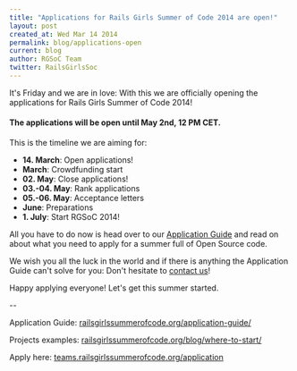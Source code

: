 ```yaml
---
title: "Applications for Rails Girls Summer of Code 2014 are open!"
layout: post
created_at: Wed Mar 14 2014
permalink: blog/applications-open
current: blog
author: RGSoC Team
twitter: RailsGirlsSoc
---
```


It's Friday and we are in love: With this we are officially opening the
applications for Rails Girls Summer of Code 2014!

#### The applications will be open until May 2nd, 12 PM CET.

This is the timeline we are aiming for:

+ **14. March**: Open applications!
+ **March**: Crowdfunding start
+ **02. May**: Close applications!
+ **03.-04. May**: Rank applications
+ **05.-06. May**: Acceptance letters
+ **June**: Preparations
+ **1. July**: Start RGSoC 2014!


All you have to do now is head over to our [Application
Guide](http://railsgirlssummerofcode.org/students/application) and read on
about what you need to apply for a summer full of Open Source code.

We wish you all the luck in the world and if there is anything the Application
Guide can't solve for you: Don't hesitate to [contact
us](http://railsgirlssummerofcode.org/about/)!

Happy applying everyone! Let's get this summer started.

--

Application Guide: [railsgirlssummerofcode.org/application-guide/](http://railsgirlssummerofcode.org/application-guide/)

Projects examples: [railsgirlssummerofcode.org/blog/where-to-start/](http://railsgirlssummerofcode.org/blog/where-to-start/)

Apply here: [teams.railsgirlssummerofcode.org/application](http://teams.railsgirlssummerofcode.org/application)




